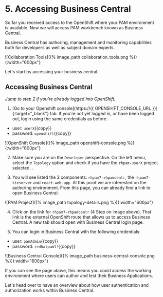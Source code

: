 # 5. Accessing Business Central

So far you received access to the OpenShift where your PAM environment is available. Now we will access PAM workbench known as Business Central.

Business Central has authoring, management and monitoring capabilities both for developers as well as subject domain experts.

![Collaboration Tools]({% image_path collaboration_tools.png %}){:width="600px"}

Let's start by accessing your business central.

## Accessing Business Central

_Jump to step 2 if you're already logged into OpenShift._

1. [Go to your Openshift console](https://{{ OPENSHIFT_CONSOLE_URL }}){:target="_blank"} tab.  If you're not yet logged in, or have been logged out, login using the same credentials as before:

- user: `userX`{{copy}}
- password: `openshift`{{copy}}

![OpenShift Console]({% image_path openshift-console.png %}){:width="600px"}

2. Make sure you are on the `Developer` perspective. On the left menu, select the `Topology` option and check if you have the `rhpam-userX` project selected. .

3. You will see listed the 3 components: `rhpam7-rhpamcentr`, the `rhpam7-kieserver` and `react-web-app`.
At this point we are interested on the authoring environment. From this page, you can already find a link to open Business Central:

![PAM Project]({% image_path topology-details.png %}){:width="600px"}

4. Click on the link for `rhpam7-rhpamcentr` (4 Step on image above). That link is the external OpenShift route that allows us to access Business Central. A new tab should open with Business Central login page.

5. You can login in Business Central with the following credentials:

 - user: `pamAdmin`{{copy}}
 - password: `redhatpam1!`{{copy}}

![Business Central Console]({% image_path business-central-console.png %}){:width="600px"}

If you can see the page above, this means you could access the working environment where users can author and test their Business Applications.

Let's head over to have an overview about how user authentication and authorization works within Business Central.
